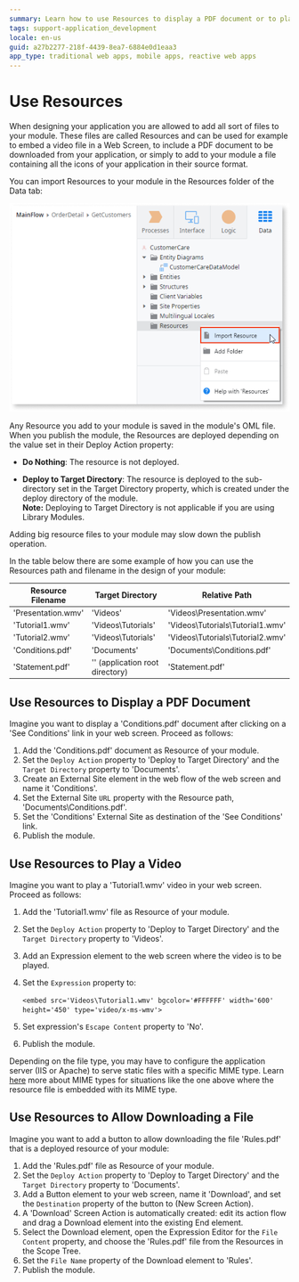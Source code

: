 ```yaml
---
summary: Learn how to use Resources to display a PDF document or to play a video file in a screen.
tags: support-application_development
locale: en-us
guid: a27b2277-218f-4439-8ea7-6884e0d1eaa3
app_type: traditional web apps, mobile apps, reactive web apps
---
```


# Use Resources

When designing your application you are allowed to add all sort of files to your module. These files are called Resources and can be used for example to embed a video file in a Web Screen, to include a PDF document to be downloaded from your application, or simply to add to your module a file containing all the icons of your application in their source format.

You can import Resources to your module in the Resources folder of the Data tab:

![](images/resources-1.png)

Any Resource you add to your module is saved in the module's OML file. When you publish the module, the Resources are deployed depending on the value set in their Deploy Action property:

* **Do Nothing**: The resource is not deployed.

* **Deploy to Target Directory**: The resource is deployed to the sub-directory set in the Target Directory property, which is created under the deploy directory of the module.  
    **Note:** Deploying to Target Directory is not applicable if you are using Library Modules.

<div class="info" markdown="1">

Adding big resource files to your module may slow down the publish operation.

</div>

In the table below there are some example of how you can use the Resources path and filename in the design of your module:

| Resource Filename | Target Directory | Relative Path |
|-------------------|------------------|---------------|
|'Presentation.wmv' |'Videos'          |'Videos\Presentation.wmv'|
|'Tutorial1.wmv'    |'Videos\Tutorials'|'Videos\Tutorials\Tutorial1.wmv'|
|'Tutorial2.wmv'    |'Videos\Tutorials'|'Videos\Tutorials\Tutorial2.wmv'|
|'Conditions.pdf'   |'Documents'       |'Documents\Conditions.pdf'|
|'Statement.pdf'    |'' (application root directory)|'Statement.pdf'|


## Use Resources to Display a PDF Document

Imagine you want to display a 'Conditions.pdf'  document after clicking on a 'See Conditions' link in your web screen. Proceed as follows:

1. Add the 'Conditions.pdf' document as Resource of your module.
1. Set the `Deploy Action` property to 'Deploy to Target Directory' and the `Target Directory` property to 'Documents'.
1. Create an External Site element in the web flow of the web screen and name it 'Conditions'.
1. Set the External Site `URL` property with the Resource path,  'Documents\Conditions.pdf'.
1. Set the 'Conditions' External Site as destination of the 'See Conditions' link.
1. Publish the module.


## Use Resources to Play a Video

Imagine you want to play a 'Tutorial1.wmv' video in your web screen. Proceed as follows:

1. Add the 'Tutorial1.wmv' file as Resource of your module.

1. Set the `Deploy Action` property to 'Deploy to Target Directory' and the `Target Directory` property to 'Videos'.

1. Add an Expression element to the web screen where the video is to be played.

1. Set the `Expression` property to:

    `<embed src='Videos\Tutorial1.wmv' bgcolor='#FFFFFF' width='600' height='450' type='video/x-ms-wmv'>`

1. Set expression's `Escape Content` property to 'No'.

1. Publish the module.

<div class="info" markdown="1">

Depending on the file type, you may have to configure the application server (IIS or Apache) to serve static files with a specific MIME type. Learn [here](https://en.wikipedia.org/wiki/Media_type) more about MIME types for situations like the one above where the resource file is embedded with its MIME type.

</div>


## Use Resources to Allow Downloading a File

Imagine you want to add a button to allow downloading the file 'Rules.pdf' that is a deployed resource of your module:

1. Add the 'Rules.pdf' file as Resource of your module.
1. Set the `Deploy Action` property to 'Deploy to Target Directory' and the `Target Directory` property to 'Documents'.
1. Add a Button element to your web screen, name it 'Download', and set the `Destination` property of the button to (New Screen Action).
1. A 'Download' Screen Action is automatically created: edit its action flow and drag a Download element into the existing End element.
1. Select the Download element, open the Expression Editor for the `File Content` property, and choose the 'Rules.pdf' file from the Resources in the Scope Tree.
1. Set the `File Name` property of the Download element to 'Rules'.
1. Publish the module.
